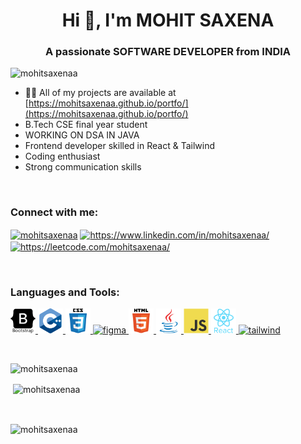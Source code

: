 

<h1 align="center">Hi 👋, I'm MOHIT SAXENA</h1>
<h3 align="center">A passionate SOFTWARE DEVELOPER from INDIA</h3>

<p align="left"> <img src="https://komarev.com/ghpvc/?username=mohitsaxenaa&label=Profile%20views&color=0e75b6&style=flat" alt="mohitsaxenaa" /> </p>

- 👨‍💻 All of my projects are available at [https://mohitsaxenaa.github.io/portfo/](https://mohitsaxenaa.github.io/portfo/)
- B.Tech CSE final year student
- WORKING ON DSA IN JAVA
- Frontend developer skilled in React & Tailwind
- Coding enthusiast
- Strong communication skills
<br>
<h3 align="left">Connect with me:</h3>
<p align="left">
<a href="https://twitter.com/mohitsaxenaa" target="blank"><img align="center" src="https://raw.githubusercontent.com/rahuldkjain/github-profile-readme-generator/master/src/images/icons/Social/twitter.svg" alt="mohitsaxenaa" height="30" width="40" /></a>
<a href="https://linkedin.com/in/https://www.linkedin.com/in/mohitsaxenaa/" target="blank"><img align="center" src="https://raw.githubusercontent.com/rahuldkjain/github-profile-readme-generator/master/src/images/icons/Social/linked-in-alt.svg" alt="https://www.linkedin.com/in/mohitsaxenaa/" height="30" width="40" /></a>
<a href="https://www.leetcode.com/https://leetcode.com/mohitsaxenaa/" target="blank"><img align="center" src="https://raw.githubusercontent.com/rahuldkjain/github-profile-readme-generator/master/src/images/icons/Social/leet-code.svg" alt="https://leetcode.com/mohitsaxenaa/" height="30" width="40" /></a>
</p>

<br>



<h3 align="left">Languages and Tools:</h3>
<p align="left"> <a href="https://getbootstrap.com" target="_blank" rel="noreferrer"> <img src="https://raw.githubusercontent.com/devicons/devicon/master/icons/bootstrap/bootstrap-plain-wordmark.svg" alt="bootstrap" width="40" height="40"/> </a> <a href="https://www.w3schools.com/cpp/" target="_blank" rel="noreferrer"> <img src="https://raw.githubusercontent.com/devicons/devicon/master/icons/cplusplus/cplusplus-original.svg" alt="cplusplus" width="40" height="40"/> </a> <a href="https://www.w3schools.com/css/" target="_blank" rel="noreferrer"> <img src="https://raw.githubusercontent.com/devicons/devicon/master/icons/css3/css3-original-wordmark.svg" alt="css3" width="40" height="40"/> </a> <a href="https://www.figma.com/" target="_blank" rel="noreferrer"> <img src="https://www.vectorlogo.zone/logos/figma/figma-icon.svg" alt="figma" width="40" height="40"/> </a> <a href="https://www.w3.org/html/" target="_blank" rel="noreferrer"> <img src="https://raw.githubusercontent.com/devicons/devicon/master/icons/html5/html5-original-wordmark.svg" alt="html5" width="40" height="40"/> </a> <a href="https://www.java.com" target="_blank" rel="noreferrer"> <img src="https://raw.githubusercontent.com/devicons/devicon/master/icons/java/java-original.svg" alt="java" width="40" height="40"/> </a> <a href="https://developer.mozilla.org/en-US/docs/Web/JavaScript" target="_blank" rel="noreferrer"> <img src="https://raw.githubusercontent.com/devicons/devicon/master/icons/javascript/javascript-original.svg" alt="javascript" width="40" height="40"/> </a> <a href="https://reactjs.org/" target="_blank" rel="noreferrer"> <img src="https://raw.githubusercontent.com/devicons/devicon/master/icons/react/react-original-wordmark.svg" alt="react" width="40" height="40"/> </a> <a href="https://tailwindcss.com/" target="_blank" rel="noreferrer"> <img src="https://www.vectorlogo.zone/logos/tailwindcss/tailwindcss-icon.svg" alt="tailwind" width="40" height="40"/> </a> </p>
<br>
<p><img align="left" src="https://github-readme-stats.vercel.app/api/top-langs?username=mohitsaxenaa&show_icons=true&locale=en&layout=compact" alt="mohitsaxenaa" /></p>
<br>
<p>&nbsp;<img align="center" src="https://github-readme-stats.vercel.app/api?username=mohitsaxenaa&show_icons=true&locale=en" alt="mohitsaxenaa" /></p>
<br>
<p><img align="center" src="https://github-readme-streak-stats.herokuapp.com/?user=mohitsaxenaa&" alt="mohitsaxenaa" /></p>





<!--
**mohitsaxenaa/mohitsaxenaa** is a ✨ _special_ ✨ repository because its `README.md` (this file) appears on your GitHub profile.

Here are some ideas to get you started:

- 🔭 I’m currently working on ... 
- 🌱 I’m currently learning ... JavaScript
- 👯 I’m looking to collaborate on ... Projects
- 🤔 I’m looking for help with ... DSA
- 💬 Ask me about ... Anything
- 📫 How to reach me: ... Twitter, Instagram
- 😄 Pronouns: ... 
- ⚡ Fun fact: ... I am done
-->
